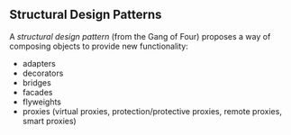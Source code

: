 ## Structural Design Patterns

A *structural design pattern* (from the Gang of Four) proposes a way of composing objects to provide new functionality:

- adapters
- decorators
- bridges
- facades
- flyweights
- proxies (virtual proxies, protection/protective proxies, remote proxies, smart proxies)